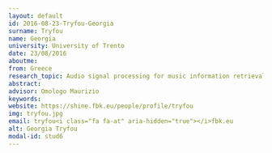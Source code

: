 ```yaml
---
layout: default 
id: 2016-08-23-Tryfou-Georgia
surname: Tryfou
name: Georgia
university: University of Trento
date: 23/08/2016
aboutme: 
from: Greece
research_topic: Audio signal processing for music information retrieval
abstract: 
advisor: Omologo Maurizio
keywords: 
website: https://shine.fbk.eu/people/profile/tryfou
img: tryfou.jpg
email: tryfou<i class="fa fa-at" aria-hidden="true"></i>fbk.eu
alt: Georgia Tryfou
modal-id: stud6
---
```

